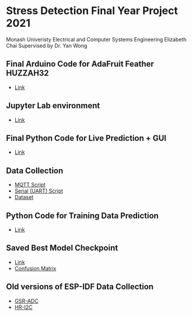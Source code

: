 # Stress Detection Final Year Project 2021
Monash Univeristy Electrical and Computer Systems Engineering
Elizabeth Chai
Supervised by Dr. Yan Wong

## Final Arduino Code for AdaFruit Feather HUZZAH32

* [Link](https://github.com/LizChai/Stress_Detection_FYP/blob/main/arduinoIDE/StressRecording/StressRecording.ino)


## Jupyter Lab environment

* [Link](https://github.com/LizChai/Stress_Detection_FYP/tree/main/fyp_dev)

## Final Python Code for Live Prediction + GUI

* [Link](https://github.com/LizChai/Stress_Detection_FYP/blob/main/python_scripts/predicting_live_hrv_sc.ipynb)


## Data Collection

* [MQTT Script](https://github.com/LizChai/Stress_Detection_FYP/blob/main/python_scripts/recording_mqtt.ipynb)
* [Serial (UART) Script](https://github.com/LizChai/Stress_Detection_FYP/blob/main/python_scripts/recording_serial.ipynb)
* [Dataset](https://github.com/LizChai/Stress_Detection_FYP/tree/main/python_scripts)


## Python Code for Training Data Prediction

* [Link](https://github.com/LizChai/Stress_Detection_FYP/blob/main/python_scripts/training_hrv_sc.ipynb)


## Saved Best Model Checkpoint

* [Link](https://github.com/LizChai/Stress_Detection_FYP/blob/main/python_scripts/knn_model_hrv_sc_best.sav)
* [Confusion Matrix](https://github.com/LizChai/Stress_Detection_FYP/blob/main/python_scripts/knn_5_distance_best.png)


## Old versions of ESP-IDF Data Collection

* [GSR-ADC](https://github.com/LizChai/Stress_Detection_FYP/tree/main/hello_world)
* [HR-I2C](https://github.com/LizChai/Stress_Detection_FYP/tree/main/i2c_self_test)
